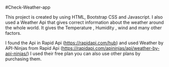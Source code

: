 #Check-Weather-app

This project is created by using HTML, Bootstrap CSS and Javascript.
I also used a Weather Api that gives correct information about the weather around the whole world.
It gives the Temperature , Humidity , wind and many other factors.

I found the Api in Rapid Api (https://rapidapi.com/hub) and used Weather by API-Ninjas from Rapid Api (https://rapidapi.com/apininjas/api/weather-by-api-ninjas/)
I used their free plan you can also use other plans by purchasing them.
